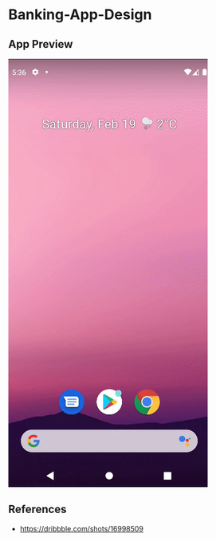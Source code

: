 # Banking-App-Design

## App Preview

![Alt text](/media/app_preview.gif)

## References

* <https://dribbble.com/shots/16998509>
